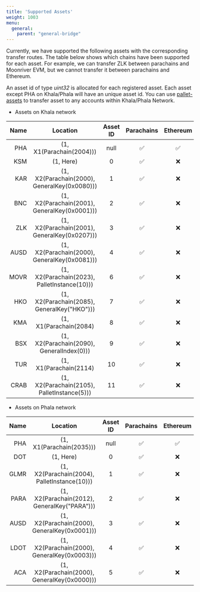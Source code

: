 ```yaml
---
title: 'Supported Assets'
weight: 1003
menu:
  general:
    parent: "general-bridge"
---
```


Currently, we have supported the following assets with the corresponding transfer routes. The table below shows which chains have been supported for each asset. For example, we can transfer ZLK between parachains and Moonriver EVM, but we cannot transfer it between parachains and Ethereum.

An asset id of type *uint32* is allocated for each registered asset. Each asset except PHA on Khala/Phala will have an unique asset id. You can use [pallet-assets](https://github.com/paritytech/substrate/tree/master/frame/assets) to transfer asset to any accounts within Khala/Phala Network.

- Assets on Khala network

| Name |                     Location                     | Asset ID | Parachains | Ethereum | Moonriver EVM |
| ---: | :----------------------------------------------: | :------: | :--------: | :------: | :-----------: |
| PHA  | (1, X1(Parachain(2004)))                         |   null   |     ✅      |    ✅     |      ❌      |
| KSM  | (1, Here)                                        |     0    |     ✅      |    ❌     |      ❌      |
| KAR  | (1, X2(Parachain(2000), GeneralKey(0x0080)))     |     1    |     ✅      |    ❌     |      ❌      |
| BNC  | (1, X2(Parachain(2001), GeneralKey(0x0001)))     |     2    |     ✅      |    ❌     |      ❌      |
| ZLK  | (1, X2(Parachain(2001), GeneralKey(0x0207)))     |     3    |     ✅      |    ❌     |      ✅      |
| AUSD | (1, X2(Parachain(2000), GeneralKey(0x0081)))     |     4    |     ✅      |    ❌     |      ❌      |
| MOVR | (1, X2(Parachain(2023), PalletInstance(10)))     |     6    |     ✅      |    ❌     |      ❌      |
| HKO  | (1, X2(Parachain(2085), GeneralKey("HKO")))      |     7    |     ✅      |    ❌     |      ❌      |
| KMA  | (1, X1(Parachain(2084)                           |     8    |     ✅      |    ❌     |      ❌      |
| BSX  | (1, X2(Parachain(2090), GeneralIndex(0)))        |     9    |     ✅      |    ❌     |      ❌      |
| TUR  | (1, X1(Parachain(2114)                           |    10    |     ✅      |    ❌     |      ❌      |
| CRAB | (1, X2(Parachain(2105), PalletInstance(5)))      |    11    |     ✅      |    ❌     |      ❌      |

- Assets on Phala network

| Name |                     Location                     | Asset ID | Parachains | Ethereum | Moonriver EVM |
| ---: | :----------------------------------------------: | :------: | :--------: | :------: | :-----------: |
| PHA  | (1, X1(Parachain(2035)))                         |   null   |     ✅      |    ✅     |      ❌      |
| DOT  | (1, Here)                                        |     0    |     ✅      |    ❌     |      ❌      |
| GLMR | (1, X2(Parachain(2004), PalletInstance(10)))     |     1    |     ✅      |    ❌     |      ❌      |
| PARA | (1, X2(Parachain(2012), GeneralKey("PARA")))     |     2    |     ✅      |    ❌     |      ❌      |
| AUSD | (1, X2(Parachain(2000), GeneralKey(0x0001)))     |     3    |     ✅      |    ❌     |      ❌      |
| LDOT | (1, X2(Parachain(2000), GeneralKey(0x0003)))     |     4    |     ✅      |    ❌     |      ❌      |
| ACA  | (1, X2(Parachain(2000), GeneralKey(0x0000)))     |     5    |     ✅      |    ❌     |      ❌      |
